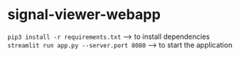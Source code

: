 # signal-viewer-webapp

`pip3 install -r requirements.txt` --> to install dependencies  
`streamlit run app.py --server.port 8080` --> to start the application